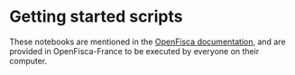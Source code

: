 # Getting started scripts

These notebooks are mentioned in the [OpenFisca documentation](http://openfisca.org/doc/), and are provided in OpenFisca-France to be executed by everyone on their computer.
